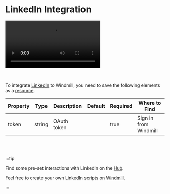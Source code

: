 # LinkedIn Integration

<video
    className="border-2 rounded-xl object-cover w-full h-full"
    autoPlay
    loop
    controls
    id="main-video"
    src="/videos/adding_linkedin_resource.mp4"
/>

<br/>

To integrate [LinkedIn](https://www.linkedin.com/) to Windmill, you need to save the following elements as a [resource](../core_concepts/3_resources_and_types/index.md).

| Property | Type    | Description              | Default | Required | Where to Find                                                                   |
|----------|---------|--------------------------|---------|----------|---------------------------------------------------------------------------------|
| token    | string  | OAuth token	 |         | true     | Sign in from Windmill |

<br/><br/>

:::tip

Find some pre-set interactions with LinkedIn on the [Hub](https://hub.windmill.dev/integrations/linkedin).

Feel free to create your own LinkedIn scripts on [Windmill](../getting_started/00_how_to_use_windmill/index.md).

:::